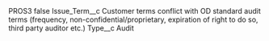 <?xml version="1.0" encoding="UTF-8"?>
<CustomMetadata xmlns="http://soap.sforce.com/2006/04/metadata" xmlns:xsi="http://www.w3.org/2001/XMLSchema-instance" xmlns:xsd="http://www.w3.org/2001/XMLSchema">
    <label>PROS3</label>
    <protected>false</protected>
    <values>
        <field>Issue_Term__c</field>
        <value xsi:type="xsd:string">Customer terms conflict with OD standard audit terms (frequency, non-confidential/proprietary, expiration of right to do so, third party auditor etc.)</value>
    </values>
    <values>
        <field>Type__c</field>
        <value xsi:type="xsd:string">Audit</value>
    </values>
</CustomMetadata>
